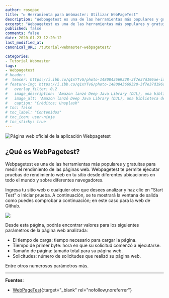 ```yaml
---
author: rosepac
title: "▷ Herramienta para Webmaster: Utilizar WebPageTest"
description: "Webpagetest es una de las herramientas más populares y gratuitas para medir el rendimiento de la página web."
excerpt: "Webpagetest es una de las herramientas más populares y gratuitas para medir el rendimiento de la página web."
published: false
comments: false
date: 2020-01-23 12:20:12
last_modified_at: 
canonical_URL: /tutorial-webmaster-webpagetest/

categories:
- Tutorial Webmaster
tags:
- Webpagetest
# header:
#  teaser: https://i.ibb.co/q1xYTvG/photo-1480843669328-3f7e37d196ae-ixlib-rb-1-2.jpg
# feature-img: https://i.ibb.co/q1xYTvG/photo-1480843669328-3f7e37d196ae-ixlib-rb-1-2.jpg
#   overlay_filter: 0.2
#   image_description: 'Amazon lanzó Deep Java Library (DJL), una biblioteca de código abierto con API de Java para simplificar la capacitación, las pruebas, la implementación y la creación en 2020'
#   image_alt: 'Amazon lanzó Deep Java Library (DJL), una biblioteca de código abierto con API de Java para simplificar la capacitación, las pruebas, la implementación y la creación en 2002'
#   caption: "Créditos: Unsplash"
# toc: false
# toc_label: "Contenidos"
# toc_icon: user-ninja
# toc_sticky: true
---
```


<!-- https://docs.microsoft.com/en-us/dual-screen/ -->

![](https://i.ibb.co/Bq4mpn4/image.png "Página web oficial de la aplicación Webpagetest")

## ¿Qué es WebPagetest?

Webpagetest es una de las herramientas más populares y gratuitas para medir el rendimiento de las páginas web. Webpagetest te permite ejecutar pruebas de rendimiento web en tu sitio desde diferentes ubicaciones en todo el mundo y sobre diferentes navegadores.

Ingresa tu sitio web o cualquier otro que desees analizar y haz clic en "Start Test" o Iniciar prueba. A continuación, se te mostrará la ventana de salida como puedes comprobar a continuación; en este caso para la web de Github.

![](https://i.ibb.co/r2kP3s0/webpagetest-github.png)

Desde esta página, podrás encontrar valores para los siguientes parámetros de la página web analizada:

- El tiempo de carga: tiempo necesario para cargar la página.
- Tiempo de primer byte: hora en que su solicitud comenzó a ejecutarse.
- Tamaño de página: tamaño total para su página web.
- Solicitudes: número de solicitudes que realizó su página web.

Entre otros numerosos parámetros más.

_____

**Fuentes**:

* [WebPageTest](https://www.webpagetest.org/){:target="_blank" rel="nofollow,noreferrer"}